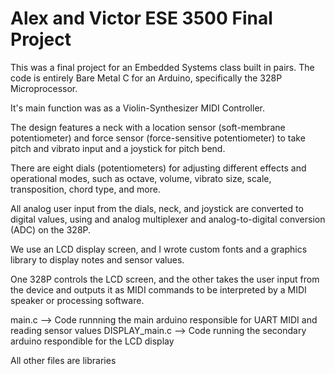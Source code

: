 # Alex and Victor ESE 3500 Final Project

This was a final project for an Embedded Systems class built in pairs.
The code is entirely Bare Metal C for an Arduino, specifically the 328P Microprocessor.

It's main function was as a Violin-Synthesizer MIDI Controller.

The design features a neck with a location sensor (soft-membrane potentiometer) and force sensor (force-sensitive potentiometer) to take pitch and vibrato input and a joystick for pitch bend. 

There are eight dials (potentiometers) for adjusting different effects and operational modes, such as octave, volume, vibrato size, scale, transposition, chord type, and more.

All analog user input from the dials, neck, and joystick are converted to digital values, using and analog multiplexer and analog-to-digital conversion (ADC) on the 328P.

We use an LCD display screen, and I wrote custom fonts and a graphics library to display notes and sensor values.

One 328P controls the LCD screen, and the other takes the user input from the device and outputs it as MIDI commands to be interpreted by a MIDI speaker or processing software.

main.c --> Code runnning the main arduino responsible for UART MIDI and reading sensor values
DISPLAY_main.c --> Code running the secondary arduino respondible for the LCD display

All other files are libraries

